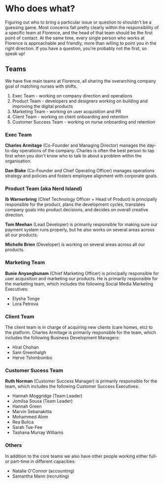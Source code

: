 # Who does what?

Figuring out who to bring a particular issue or question to shouldn't be a guessing game. Most concerns fall pretty clearly within the responsibility of a specific team at Florence, and the head of that team should be the first point of contact. At the same time, every single person who works at Florence is approachable and friendly, more than willing to point you in the right direction. If you have a question, you're probably not the first, so speak up!

## Teams
We have five main teams at Florence, all sharing the overarching company goal of matching nurses with shifts.

1. Exec Team - working on company direction and operations
2. Product Team - developers and designers working on building and improving the digital products
3. Marketing Team - working on user acquisition and PR
4. Client Team - working on client onboarding and retention
5. Customer Success Team - working on nurse onboarding and retention

### Exec Team

**Charles Armitage** (Co-Founder and Managing Director) manages the day-to-day operations of the company. Charles is often the best person to tap first when you don't know who to talk to about a problem within the organisation.

**Dan Blake** (Co-Founder and Chief Operating Officer) manages operations strategy and policies and fosters employee alignment with corporate goals.

### Product Team (aka Nerd Island)

**Ib Warnerbring** (Chief Technology Officer + Head of Product) is principally responsible for the product, plans the development cycles, translates company goals into product decisions, and decides on overall creative direction.

**Tom Meehan** (Lead Developer) is primarily responsible for making sure our payment system runs properly, but he also works on several areas across all our products.

**Michelle Brien** (Developer) is working on several areas across all our products.

### Marketing Team

**Bunie Anyaegbunam** (Chief Marketing Officer) is principally responsible for user acquisition and marketing our products. He is primarily responsible for the marketing team, which includes the following Social Media Marketing Executives:

* Elysha Tonge
* Lora Petrova

### Client Team

The client team is in charge of acquiring new clients (care homes, etc) to the platform. Charles Armitage is primarily responsible for the team, which includes the following Business Development Managers:

* Hiral Chohan
* Sam Greenhalgh
* Herve Tshimbombo

### Customer Sucess Team

**Ruth Norman** (Customer Success Manager) is primarily responsible for the team, which includes the following Customer Success Executives:

* Hannah Moggridge (Team Leader)
* Jomilsa Sousa (Team Leader)
* Hannah Green
* Marvin Sebanakitta
* Mohammed Alom
* Rea Bulica
* Sarah Tue-Fee
* Tashana Murray Williams

### Others
In addition to the core teams we also have other people working either full- or part-time in different capacities:

* Natalie O'Connor (accounting)
* Samantha Mann (recruiting)
